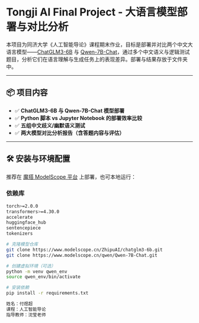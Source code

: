 # Tongji AI Final Project - 大语言模型部署与对比分析

本项目为同济大学《人工智能导论》课程期末作业，目标是部署并对比两个中文大语言模型——[ChatGLM3-6B](https://www.modelscope.cn/ZhipuAI/chatglm3-6b.git) 与 [Qwen-7B-Chat](https://www.modelscope.cn/qwen/Qwen-7B-Chat.git)，通过多个中文语义与逻辑测试题目，分析它们在语言理解与生成任务上的表现差异。部署与结果存放于文件夹中。

---

## 📦 项目内容

- ✅ **ChatGLM3-6B 与 Qwen-7B-Chat 模型部署**
- ✅ **Python 脚本 vs Jupyter Notebook 的部署效率比较**
- ✅ **五组中文歧义/幽默语义测试**
- ✅ **两大模型对比分析报告（含答题内容与评估）**

---

## 🛠️ 安装与环境配置

推荐在 [魔搭 ModelScope 平台](https://www.modelscope.cn/) 上部署，也可本地运行：

### 依赖库

```bash
torch>=2.0.0
transformers>=4.30.0
accelerate
huggingface_hub
sentencepiece
tokenizers

# 克隆模型仓库
git clone https://www.modelscope.cn/ZhipuAI/chatglm3-6b.git
git clone https://www.modelscope.cn/qwen/Qwen-7B-Chat.git

# 创建虚拟环境（可选）
python -m venv qwen_env
source qwen_env/bin/activate

# 安装依赖
pip install -r requirements.txt

姓名：付煜超
课程：人工智能导论
指导教师：沈莹老师

